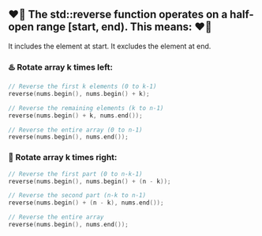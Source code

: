 ## :heart_on_fire: The std::reverse function operates on a half-open range [start, end). This means:       :heart_on_fire:
It includes the element at start.
It excludes the element at end.


### :hotsprings: Rotate array k times left:

```cpp                                          
// Reverse the first k elements (0 to k-1)
reverse(nums.begin(), nums.begin() + k);

// Reverse the remaining elements (k to n-1)
reverse(nums.begin() + k, nums.end());

// Reverse the entire array (0 to n-1)
reverse(nums.begin(), nums.end());
```

### :rocket: Rotate array k times right:

```cpp                               
// Reverse the first part (0 to n-k-1)
reverse(nums.begin(), nums.begin() + (n - k));

// Reverse the second part (n-k to n-1)
reverse(nums.begin() + (n - k), nums.end());

// Reverse the entire array
reverse(nums.begin(), nums.end());
```